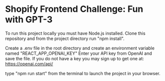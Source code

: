 # Shopify Frontend Challenge: Fun with GPT-3

To run this project locally you must have Node.js installed.
Clone this repository and from the project directory run "npm install".

Create a .env file in the root directory and create an environment variable named "REACT_APP_OPENAI_KEY"
Enter your API key from OpenAI and save the file. If you do not have a key you may sign up to get one at: https://openai.com/api/ 

type "npm run start" from the terminal to launch the project in your browser.
